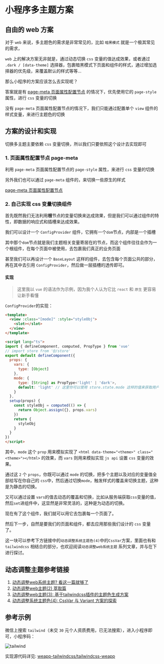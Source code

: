 # 小程序多主题方案

## 自由的 web 方案

对于 `web` 来说，多主题色的需求是非常常见的，比如 `暗黑模式` 就是一个极其常见的需求，

`web` 上的解决方案无非就是，通过动态切换 `css` 变量的值达成效果，或者通过 `.dark / [data-theme]` 选择器，包裹暗黑模式下页面和组件的样式，通过增加选择器的优先级，来覆盖默认的样式等等...

那么小程序的方案应该怎么去实现呢？

答案就是有 [page-meta 页面属性配置节点](https://developers.weixin.qq.com/miniprogram/dev/component/page-meta.html) 的情况下，优先使用它的 `page-style` 属性，进行 `css` 变量的切换

没有 `page-meta` 页面属性配置节点的情况下，我们只能通过配置单个 `view` 组件的样式变量，来进行主题色的切换

<!-- ## 目前小程序存在的限制

首先，小程序中是没有 `:root/html` 选择器的，取而代之的是 `page` 标签选择器，因为小程序中 `page` 才是每个页面的根节点。

其次小程序本身都是多页面的，而我们经常写的 `vue/react` 等等`spa`应用都是单页应用(可以做多页，我只是举个大多数的情况，不要钻牛角尖哈)。

而且 `web` 中我们可以通过 `element.style.setProperty` 这样的 `js api` 轻而易举的修改 `css` 变量的值，但是小程序不行，

我们以微信小程序中选取 `wxml` 的 `api`: `wx.createSelectorQuery` 为例，它甚至都无法选中 `page` 标签，更何况即使选中了，目前也没有能力动态的通过 `js api` 的方式去设置`css` 变量的值。

那么我们究竟应该怎么设计方案呢？ -->

## 方案的设计和实现

切换多主题主要依赖 `css` 变量切换，所以我们只要依照这个设计去实现即可

### 1. 页面属性配置节点 page-meta

利用 `page-meta`  页面属性配置节点的 `page-style` 属性，来进行 `css` 变量的切换

另外我们也可以通过 `page-meta` 组件的，来切换一些原生的样式

[page-meta 页面属性配置节点](https://developers.weixin.qq.com/miniprogram/dev/component/page-meta.html)

### 2. 自己实现 css 变量切换组件

首先既然我们无法利用**根**节点的变量切换来达成效果，但是我们可以通过组件的特性，即数据的响应式和插槽来达成效果。

我们可以设计一个 `ConfigProvider` 组件，它拥有一个`dom`节点，内部是一个插槽

其中那个`dom`节点就是我们主题相关变量寄居在的节点，而这个组件往往会作为一个根组件，在每个页面中被使用，去包裹我们真正的业务页面

甚至我们可以再设计一个 `BaseLayout` 这样的组件，去包含每个页面公共的部分，再在其中去引用 `ConfigProvider`，然后做一层插槽的透传即可。

#### 实现

> 这里我以 `vue` 的语法作为示例，因为我个人认为它比 `react` 和 `原生` 更容易让新手看懂

`ConfigProvider`的实现：

```html
<template>
  <view :class="[mode]" :style="styleObj">
    <slot></slot>
  </view>
</template>

<script lang="ts">
import { defineComponent, computed, PropType } from 'vue'
// import store from '@/store'
export default defineComponent({
  props: {
    vars: {
      type: [Object]
    },
    mode: {
      type: [String] as PropType<'light' | 'dark'>,
      default: 'light' // 这里你可以使用 store.state.mode 这样的值来获取用户的配置
    }
  },
  setup(props) {
    const styleObj = computed(() => {
      return Object.assign({}, props.vars)
    })
    return {
      styleObj
    }
  }
})
</script>
```

其中，`mode` 这个 `prop` 用来模拟实现了 `<html data-theme="<theme>" class="<theme>"></html>` 的效果，而 `vars` 则用来模拟实现 `js api` 设置 `css` 变量的效果。

通过这 `2` 个 `props`，你既可以通过 `mode` 的切换，把多个主题以及对应的变量值全部给写在你自己的 `css`中，然后通过切换`mode`，触发样式的覆盖来切换主题，这种是为静态的切换。

又可以通过设置 `vars`的值去动态的覆盖和切换，比如从服务端获取`css`变量的值，然后`set`进组件中，这显然是非常灵活的，这种是为动态的切换。

现在有了这个组件，我们就可以用它去包裹每一个页面了。

然后下一步，自然是要我们的页面和组件，都去应用那些我们设计的 `css` 变量了。

这一块可以参考下方链接中的`动态调整系统主题色(4)`中的`CssVar`方案，里面也有和 `tailwindcss` 相结合的部分，也欢迎阅读`动态调整web系统主题` 系列文章，并与在下进行探讨。



## 动态调整主题参考链接

1. [动态调整web系统主题? 看这一篇就够了](https://icebreaker.top/articles/2021/12/18-flexible-theme)
2. [动态调整web主题(2) 萃取篇](https://icebreaker.top/articles/2022/1/15-custom-theme-2)
3. [动态调整web主题(3): 基于tailwindcss插件的主题色生成方案](https://icebreaker.top/articles/2022/9/26-custom-theme-3)
4. [动态调整系统主题色(4): CssVar 与 Variant 方案的探索](https://icebreaker.top/articles/2023/10/5-custom-theme-4)

## 参考示例

微信上搜索 `tailwind`（未交 `30` 元个人资质费用，已无法搜索），进入小程序即可，小程序码：

![tailwind](./frameworks/img/tailwind-mp-qrcode.jpg)

实现源代码详见: [weapp-tailwindcss/tailwindcss-weapp](https://github.com/sonofmagic/weapp-tailwindcss/tree/main/tailwindcss-weapp)
